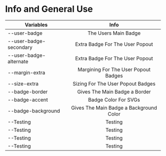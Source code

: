 # Info and General Use

| Variables | Info |
| ------------- |:-------------:|
| --user-badge | The Users Main Badge |
| --user-badge-secondary | Extra Badge For The User Popout |
| --user-badge-alternate | Extra Badge For The User Popout |
| --margin-extra | Margining For The User Popout Badges |
| --size-extra | Sizing For The User Popout Badges |
| --badge-border | Gives The Main Badge a Border  |
| --badge-accent | Badge Color For SVGs |
| --badge-background | Gives The Main Badge a Background Color |
| --Testing | Testing |
| --Testing | Testing |
| --Testing | Testing |
| --Testing | Testing |
